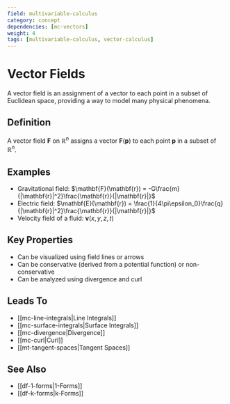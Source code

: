 ```yaml
---
field: multivariable-calculus
category: concept
dependencies: [mc-vectors]
weight: 4
tags: [multivariable-calculus, vector-calculus]
---
```


# Vector Fields

A vector field is an assignment of a vector to each point in a subset of Euclidean space, providing a way to model many physical phenomena.

## Definition
A vector field $\mathbf{F}$ on $\mathbb{R}^n$ assigns a vector $\mathbf{F}(\mathbf{p})$ to each point $\mathbf{p}$ in a subset of $\mathbb{R}^n$.

## Examples
- Gravitational field: $\mathbf{F}(\mathbf{r}) = -G\frac{m}{|\mathbf{r}|^2}\frac{\mathbf{r}}{|\mathbf{r}|}$
- Electric field: $\mathbf{E}(\mathbf{r}) = \frac{1}{4\pi\epsilon_0}\frac{q}{|\mathbf{r}|^2}\frac{\mathbf{r}}{|\mathbf{r}|}$
- Velocity field of a fluid: $\mathbf{v}(x,y,z,t)$

## Key Properties
- Can be visualized using field lines or arrows
- Can be conservative (derived from a potential function) or non-conservative
- Can be analyzed using divergence and curl

## Leads To
- [[mc-line-integrals|Line Integrals]]
- [[mc-surface-integrals|Surface Integrals]]
- [[mc-divergence|Divergence]]
- [[mc-curl|Curl]]
- [[mt-tangent-spaces|Tangent Spaces]]

## See Also
- [[df-1-forms|1-Forms]]
- [[df-k-forms|k-Forms]]